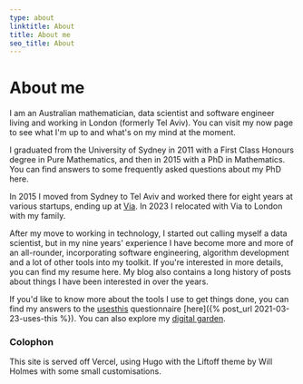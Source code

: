 ```yaml
---
type: about
linktitle: About
title: About me
seo_title: About
---
```


# About me

I am an Australian mathematician, data scientist and software engineer living and working in London (formerly Tel Aviv). You can visit my now page to see what I'm up to and what's on my mind at the moment. 

I graduated from the University of Sydney in 2011 with a First Class Honours degree in Pure Mathematics, and then in 2015 with a PhD in Mathematics. You can find answers to some frequently asked questions about my PhD here.

In 2015 I moved from Sydney to Tel Aviv and worked there for eight years at various startups, ending up at [Via](http://ridewithvia.com). In 2023 I relocated with Via to London with my family. 

After my move to working in technology, I started out calling myself a data scientist, but in my nine years' experience I have become more and more of an all-rounder, incorporating software engineering, algorithm development and a lot of other tools into my toolkit. If you're interested in more details, you can find my resume here. My blog also contains a long history of posts about things I have been interested in over the years. 

If you'd like to know more about the tools I use to get things done, you can find my answers to the [usesthis](http://usesthis.com) questionnaire [here]({% post_url 2021-03-23-uses-this %}). You can also explore my [digital garden](http://mtsolitary.com). 

### Colophon

This site is served off Vercel, using Hugo with the Liftoff theme by Will Holmes with some small customisations. 
